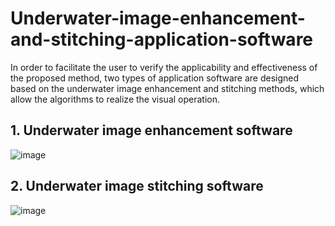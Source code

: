 # Underwater-image-enhancement-and-stitching-application-software

In order to facilitate the user to verify the applicability and effectiveness of the proposed method, two types of application software are designed based on the underwater image enhancement and stitching methods, which allow the algorithms to realize the visual operation.

## 1. Underwater image enhancement software
![image](https://user-images.githubusercontent.com/88143736/227984104-b423bdb0-ee8d-4f83-8987-1e581ba7e428.png)

## 2. Underwater image stitching software
![image](https://user-images.githubusercontent.com/88143736/227984206-6c49bcb6-a27c-4e44-9c61-6fe39da7d77b.png)
